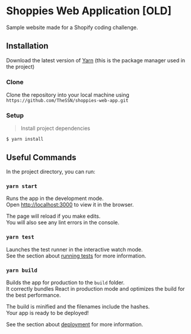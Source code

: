 # Shoppies Web Application \[OLD\]
Sample website made for a Shopify coding challenge.<br />

## Installation
Download the latest version of [Yarn](https://classic.yarnpkg.com/en/docs/install/#windows-stable) (this is the package manager used in the project)

### Clone
Clone the repository into your local machine using `https://github.com/TheSSN/shoppies-web-app.git`

### Setup
> Install project dependencies
```shell
$ yarn install
```

## Useful Commands
In the project directory, you can run:

### `yarn start`

Runs the app in the development mode.<br />
Open [http://localhost:3000](http://localhost:3000) to view it in the browser.

The page will reload if you make edits.<br />
You will also see any lint errors in the console.

### `yarn test`

Launches the test runner in the interactive watch mode.<br />
See the section about [running tests](https://facebook.github.io/create-react-app/docs/running-tests) for more information.

### `yarn build`

Builds the app for production to the `build` folder.<br />
It correctly bundles React in production mode and optimizes the build for the best performance.

The build is minified and the filenames include the hashes.<br />
Your app is ready to be deployed!

See the section about [deployment](https://facebook.github.io/create-react-app/docs/deployment) for more information.
